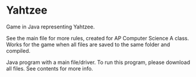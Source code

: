 # Yahtzee
Game in Java representing Yahtzee.

See the main file for more rules, created for AP Computer Science A class. Works for the game when all files are saved to the same folder and compiled.

Java program with a main file/driver. To run this program, please download all files.
See contents for more info.




